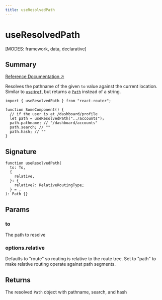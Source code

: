 ```yaml
---
title: useResolvedPath
---
```


# useResolvedPath

<!--
⚠️ ⚠️ IMPORTANT ⚠️ ⚠️ 

Thank you for helping improve our documentation!

This file is auto-generated from the JSDoc comments in the source
code, so please edit the JSDoc comments in the file below and this
file will be re-generated once those changes are merged.

https://github.com/remix-run/react-router/blob/main/packages/react-router/lib/hooks.tsx
-->

[MODES: framework, data, declarative]

## Summary

[Reference Documentation ↗](https://api.reactrouter.com/v7/functions/react_router.useResolvedPath.html)

Resolves the pathname of the given `to` value against the current location. Similar to [`useHref`](../hooks/useHref), but returns a [`Path`](https://api.reactrouter.com/v7/interfaces/react_router.Path.html) instead of a string.

```tsx
import { useResolvedPath } from "react-router";

function SomeComponent() {
  // if the user is at /dashboard/profile
  let path = useResolvedPath("../accounts");
  path.pathname; // "/dashboard/accounts"
  path.search; // ""
  path.hash; // ""
}
```

## Signature

```tsx
function useResolvedPath(
  to: To,
  {
    relative,
  }: {
    relative?: RelativeRoutingType;
  } = ,
): Path {}
```

## Params

### to

The path to resolve

### options.relative

Defaults to "route" so routing is relative to the route tree.                         Set to "path" to make relative routing operate against path segments.

## Returns

The resolved `Path` object with pathname, search, and hash

